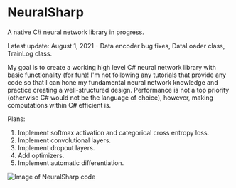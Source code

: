 # NeuralSharp

A native C# neural network library in progress.


Latest update: August 1, 2021 - Data encoder bug fixes, DataLoader class, TrainLog class.


My goal is to create a working high level C# neural network library with basic functionality (for fun)! I'm not following any tutorials that provide any code so that I can hone my fundamental neural network knowledge and practice creating a well-structured design.
Performance is not a top priority (otherwise C# would not be the language of choice), however, making computations within C# efficient is.

Plans:

1. Implement softmax activation and categorical cross entropy loss.
2. Implement convolutional layers.
3. Implement dropout layers.
4. Add optimizers.
5. Implement automatic differentiation.

![Image of NeuralSharp code](https://github.com/john-zhang-uoft/NeuralSharp/blob/master/Mnist%20Example.png)
